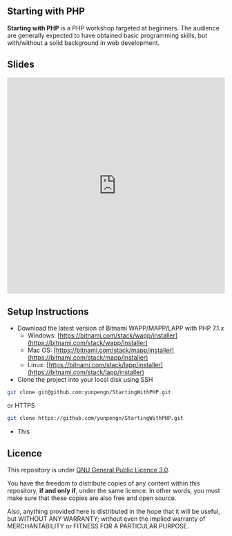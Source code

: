 ## Starting with PHP

**Starting with PHP** is a PHP workshop targeted at beginners. The audience are generally expected to have obtained basic programming skills, but with/without a solid background in web development.

## Slides

<iframe src="https://docs.google.com/presentation/d/e/2PACX-1vRFDhtYayQyFt8tGaA0jiKhoGNqjUQbqJOZnqsINFy9cdi9fehEuwq4P8D9o1u9KLmJEcLEXpZ9l-yD/embed?start=false&loop=false&delayms=60000"  id="powerpoint" frameborder="0" height="500" allowfullscreen="true" mozallowfullscreen="true" webkitallowfullscreen="true" style="position: relative; width: 100%;"></iframe>

<script type="text/javascript">
	document.addEventListener("DOMContentLoaded", function() {
		var width = document.getElementById('powerpoint').getBoundingClientRect().width;
		var height = width / 1280 * 749;
		document.getElementById('powerpoint').style.height = "" + height + "px";
	});
</script>

## Setup Instructions

- Download the latest version of Bitnami WAPP/MAPP/LAPP with PHP 7.1.x
	- Windows: [https://bitnami.com/stack/wapp/installer](https://bitnami.com/stack/wapp/installer)
	- Mac OS: [https://bitnami.com/stack/mapp/installer](https://bitnami.com/stack/mapp/installer)
	- Linux: [https://bitnami.com/stack/lapp/installer](https://bitnami.com/stack/lapp/installer)
- Clone the project into your local disk using SSH
```bash
git clone git@github.com:yunpengn/StartingWithPHP.git
```
or HTTPS
```bash
git clone https://github.com/yunpengn/StartingWithPHP.git
```
- This

## Licence

This repository is under [GNU General Public Licence 3.0](LICENSE).

You have the freedom to distribute copies of any content within this repository, **if and only if**, under the same licence. In other words, you must make sure that these copies are also free and open source.

Also, anything provided here is distributed in the hope that it will be useful, but WITHOUT ANY WARRANTY; without even the implied warranty of MERCHANTABILITY or FITNESS FOR A PARTICULAR PURPOSE.
